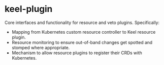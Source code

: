 # keel-plugin

Core interfaces and functionality for resource and veto plugins. 
Specifically:

- Mapping from Kubernetes custom resource controller to Keel resource plugin.
- Resource monitoring to ensure out-of-band changes get spotted and stomped where appropriate.
- Mechanism to allow resource plugins to register their CRDs with Kubernetes.
